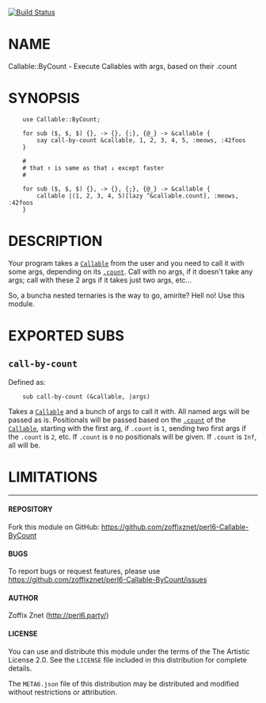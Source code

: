 [![Build Status](https://travis-ci.org/zoffixznet/perl6-Callable-ByCount.svg)](https://travis-ci.org/zoffixznet/perl6-Callable-ByCount)

# NAME

Callable::ByCount - Execute Callables with args, based on their .count


# SYNOPSIS

```perl6
    use Callable::ByCount;

    for sub ($, $, $) {}, -> {}, {;}, {@_} -> &callable {
        say call-by-count &callable, 1, 2, 3, 4, 5, :meows, :42foos
    }

    #
    # that ↑ is same as that ↓ except faster
    #

    for sub ($, $, $) {}, -> {}, {;}, {@_} -> &callable {
        callable |(1, 2, 3, 4, 5)[lazy ^&callable.count], :meows, :42foos
    }
```

# DESCRIPTION

Your program takes a [`Callable`](https://docs.perl6.org/type/Callable) from
the user and you need to call it with some args, depending on its
[`.count`](https://docs.perl6.org/type/Callable). Call with no args, if it
doesn't take any args; call with these 2 args if it takes just two args, etc...

So, a buncha nested ternaries is the way to go, amirite? Hell no! Use this
module.

# EXPORTED SUBS

## `call-by-count`

Defined as:

```perl6
    sub call-by-count (&callable, |args)
```

Takes a [`Callable`](https://docs.perl6.org/type/Callable) and a bunch of
args to call it with. All named args will be passed as is. Positionals will
be passed based on the [`.count`](https://docs.perl6.org/type/Callable)
of the [`Callable`](https://docs.perl6.org/type/Callable), starting with the
first arg, if `.count` is `1`, sending two first args if the `.count` is `2`,
etc. If `.count` is `0` no positionals will be given. If `.count` is `Inf`,
all will be.

# LIMITATIONS



----

#### REPOSITORY

Fork this module on GitHub:
https://github.com/zoffixznet/perl6-Callable-ByCount

#### BUGS

To report bugs or request features, please use
https://github.com/zoffixznet/perl6-Callable-ByCount/issues

#### AUTHOR

Zoffix Znet (http://perl6.party/)

#### LICENSE

You can use and distribute this module under the terms of the
The Artistic License 2.0. See the `LICENSE` file included in this
distribution for complete details.

The `META6.json` file of this distribution may be distributed and modified
without restrictions or attribution.
